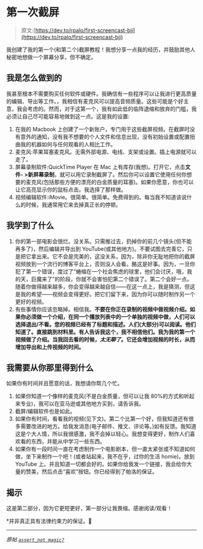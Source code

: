 # 第一次截屏

> 原文:[https://dev.to/rpalo/first-screencast-bji](https://dev.to/rpalo/first-screencast-bji)

我创建了我的第一个(和第二个)截屏教程！我想分享一点我的经历，并鼓励其他人秘密地想做一个屏幕分享，但不确定。

## [](#how-i-did-it)我是怎么做到的

我甚至根本不需要购买任何软件或硬件。我确信有一些程序可以让我进行更高质量的编辑、导出等工作。，我相信有麦克风可以提高音频质量。这些可能是个好主意，我会考虑的。然而，对于这第一个，我有如此低的临阵退缩和放弃的门槛，我必须让自己尽可能容易地做到这一点。这是我的设置:

1.  在我的 Macbook 上创建了一个新账户，专门用于这些截屏视频。在截屏时没有意外的通知，没有我不想要的个人文件和信息出现，没有初始设置或配置扭曲我的机器如何与任何观看的人相比工作。
2.  麦克风:苹果耳塞麦克风。无需外部电源、电线、支架或设置。插上电源就可以走了。
3.  屏幕录制软件:QuickTime Player 在 Mac 上有库存(我想)。打开它，点击**文件- >新屏幕录制**，就可以用它录制截屏了。然后你可以设置它使用任何你想要的麦克风(包括那些方便的漂亮的白金质量的耳塞)。如果你愿意，你也可以让它高亮显示你的鼠标点击。我选择了那样做。
4.  视频编辑软件:iMovie。很简单。很简单。免费得到的。每当我不知道该说什么的时候，我通常用它来去掉真正长的停顿。

## [](#what-i-learned)我学到了什么

1.  你的第一部电影会很烂。没关系。只需推过去，扔掉你的前几个镜头(但不能再多了)，然后编辑并导出到 YouTube(或其他地方)。不要试图去完善它，只是把它拿出来。它不会是完美的，这没关系，因为，除非你无耻地把你的截屏视频放到一个流行的博客平台上，否则没人会看。酪这是好事。因为，一旦你犯了第一个错误，度过了“蜷缩在一个社会焦虑的球里，他们会讨厌，哦，我的天，巨魔来了”的阶段，你就不会害怕犯第二个错误了。第二个会好一点。随着你做得越来越多，你会变得越来越自信——在这一点上，我是猜测，但这是我的希望——视频会变得更好。把它们留下来，因为你可以随时制作另一个更好的视频。
2.  有些事情你应该忽略掉。相信我。**不要在你正在录制的视频中做视频介绍。如果你必须做一个介绍，在同一个播放列表中的一个单独的视频中做，人们可以选择退出/不看。您的视频已经有了标题和描述。人们(大部分)可以阅读。他们知道了。直接跳到材料里。有人告诉我这个，我不相信他们。我为我的第一个视频做了介绍。当我回去看的时候，*太无聊了*。它还会增加视频的时长，从而增加导出和上传视频的时间。**

## [](#what-i-need-from-you)我需要从你那里得到什么

如果你有时间并且愿意的话，我想请你帮几个忙。

1.  如果你知道一个像样的麦克风(不是白金质量，但可以让我 80%的方式和听起来专业)，我可以在亚马逊或其他地方买到，请告诉我。
2.  截屏/编辑软件也是如此。
3.  如果你有时间，看看我的视频(见下文)。第二个比第一个好，但我知道还有很多需要改进的地方。给我发消息(电子邮件、推文、评论等。)如有反馈。我知道这是个大人情，所以我很感激，我不会掉以轻心。我想变得更好，制作人们喜欢看的东西，并能从中学习一些东西。
4.  如果你有一段时间一直在考虑制作一个电影剧本，但一直太紧张或不知道如何做，坐下来制作一个吧！(或者站起来，我不在乎，过你的生活 homie)。放到 YouTube 上。并且知道一切都会好的。如果你给我发一个链接，我会给你大量的赞美，然后点击“喜欢”按钮。你已经得到了帕洛的保证。

## [](#the-reveal)揭示

这是第二部分，因为它更短更好，第一部分让我畏缩。感谢阅读/观看！

*并非真正具有法律约束力的保证。😬

* * *

*原帖 [`assert_not magic?`](https://assertnotmagic.com)*